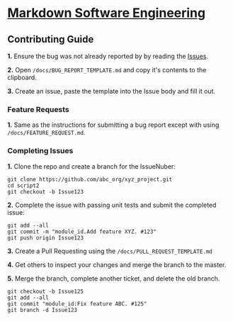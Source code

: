 # [Markdown Software Engineering](../readme.md)

## Contributing Guide

**1.** Ensure the bug was not already reported by by reading the [Issues](https://github.com/abc_org/xyz_project/issues).

**2.** Open `/docs/BUG_REPORT_TEMPLATE.md` and copy it's contents to the clipboard.

**3.** Create an issue, paste the template into the Issue body and fill it out.

### Feature Requests

**1.** Same as the instructions for submitting a bug report except with using `/docs/FEATURE_REQUEST.md`.

### Completing Issues

**1.** Clone the repo and create a branch for the IssueNuber:

```Console
git clone https://github.com/abc_org/xyz_project.git
cd script2
git checkout -b Issue123
```

**2.** Complete the issue with passing unit tests and submit the completed issue:

```Console
git add --all
git commit -m "module_id.Add feature XYZ. #123"
git push origin Issue123
```

**3.** Create a Pull Requesting using the `/docs/PULL_REQUEST_TEMPLATE.md`

**4.** Get others to inspect your changes and merge the branch to the master.

**5.** Merge the branch, complete another ticket, and delete the old branch.

```Console
git checkout -b Issue125
git add --all
git commit "module_id:Fix feature ABC. #125"
git branch -d Issue123
```
